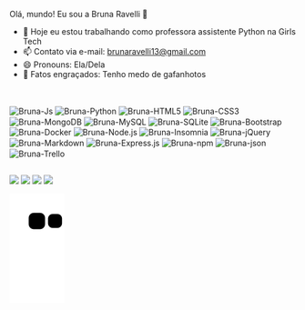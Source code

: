   Olá, mundo! Eu sou a Bruna Ravelli 👋

- 🔭 Hoje eu estou trabalhando como professora assistente Python na Girls Tech 
- 📫 Contato via e-mail: brunaravelli13@gmail.com 
- 😄 Pronouns: Ela/Dela
- 🤣  Fatos engraçados: Tenho medo de gafanhotos

##

  
  <div style="display: inline_block"><br>
  <img align="center" alt="Bruna-Js" height="30" width="100" src="https://img.shields.io/badge/JavaScript-323330?style=for-the-badge&logo=javascript&logoColor=F7DF1E">
    <img align="center" alt="Bruna-Python" height="30" width="100" src="https://img.shields.io/badge/Python-FFD43B?style=for-the-badge&logo=python&logoColor=blue">
  <img align="center" alt="Bruna-HTML5" height="30" width="100" src="https://img.shields.io/badge/HTML5-E34F26?style=for-the-badge&logo=html5&logoColor=white">
  <img align="center" alt="Bruna-CSS3" height="30" width="100" src="https://img.shields.io/badge/CSS3-1572B6?style=for-the-badge&logo=css3&logoColor=white">
  <img align="center" alt="Bruna-MongoDB" height="30" width="100" src="https://img.shields.io/badge/MongoDB-4EA94B?style=for-the-badge&logo=mongodb&logoColor=white">
   <img align="center" alt="Bruna-MySQL" height="30" width="100" src="https://img.shields.io/badge/MySQL-005C84?style=for-the-badge&logo=mysql&logoColor=white">
    <img align="center" alt="Bruna-SQLite" height="30" width="100" src="https://img.shields.io/badge/SQLite-07405E?style=for-the-badge&logo=sqlite&logoColor=white">
    <img align="center" alt="Bruna-Bootstrap" height="30" width="100" src="https://img.shields.io/badge/Bootstrap-563D7C?style=for-the-badge&logo=bootstrap&logoColor=white">
    <img align="center" alt="Bruna-Docker" height="30" width="100" src="https://img.shields.io/badge/Docker-2CA5E0?style=for-the-badge&logo=docker&logoColor=white">
    <img align="center" alt="Bruna-Node.js" height="30" width="100" src="https://img.shields.io/badge/Node.js-339933?style=for-the-badge&logo=nodedotjs&logoColor=white">
<img align="center" alt="Bruna-Insomnia" height="30" width="100" src="https://img.shields.io/badge/Insomnia-5849be?style=for-the-badge&logo=Insomnia&logoColor=white">
<img align="center" alt="Bruna-jQuery" height="30" width="100" src="https://img.shields.io/badge/jQuery-0769AD?style=for-the-badge&logo=jquery&logoColor=white">
<img align="center" alt="Bruna-Markdown" height="30" width="100" src="https://img.shields.io/badge/Markdown-000000?style=for-the-badge&logo=markdown&logoColor=white">
    <img align="center" alt="Bruna-Express.js" height="30" width="100" src="https://img.shields.io/badge/Express.js-000000?style=for-the-badge&logo=express&logoColor=white">
<img align="center" alt="Bruna-npm" height="30" width="100" src="https://img.shields.io/badge/npm-CB3837?style=for-the-badge&logo=npm&logoColor=white">
<img align="center" alt="Bruna-json" height="30" width="100" src="https://img.shields.io/badge/json-5E5C5C?style=for-the-badge&logo=json&logoColor=white">
<img align="center" alt="Bruna-Trello" height="30" width="100" src="https://img.shields.io/badge/Trello-0052CC?style=for-the-badge&logo=trello&logoColor=white">


</div>
  
  ##
  
  <div> 
  <a href="https://instagram.com/bruna.ravelli" target="_blank"><img src="https://img.shields.io/badge/-Instagram-%23E4405F?style=for-the-badge&logo=instagram&logoColor=white" target="_blank"></a>
 <a href="https://discord.com/channels/@me" target="_blank"><img src="https://img.shields.io/badge/Discord-7289DA?style=for-the-badge&logo=discord&logoColor=white" target="_blank"></a> 
  <a href = "mailto:brunaravelli13@gmail.com"><img src="https://img.shields.io/badge/Gmail-D14836?style=for-the-badge&logo=gmail&logoColor=white"></a>
  <a href="https://www.linkedin.com/in/bruna-ravelli-566b9520a/" target="_blank"><img src="https://img.shields.io/badge/-LinkedIn-%230077B5?style=for-the-badge&logo=linkedin&logoColor=white" target="_blank"></a> 
  
 
  ![Snake animation](https://github.com/BrunaRavelli-byte/BrunaRavelli-byte/blob/output/github-contribution-grid-snake.svg)
 
</div>
